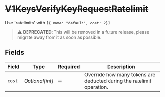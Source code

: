 # ~~V1KeysVerifyKeyRequestRatelimit~~

Use 'ratelimits' with `[{ name: "default", cost: 2}]`

> :warning: **DEPRECATED**: This will be removed in a future release, please migrate away from it as soon as possible.


## Fields

| Field                                                                 | Type                                                                  | Required                                                              | Description                                                           |
| --------------------------------------------------------------------- | --------------------------------------------------------------------- | --------------------------------------------------------------------- | --------------------------------------------------------------------- |
| `cost`                                                                | *Optional[int]*                                                       | :heavy_minus_sign:                                                    | Override how many tokens are deducted during the ratelimit operation. |